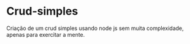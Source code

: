 # Crud-simples
Criação de um crud simples usando node js sem muita complexidade, apenas para exercitar a mente.

